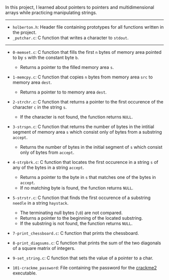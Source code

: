 In this project, I learned about pointers to pointers and multidimensional arrays while practicing manipulating strings.

---

* `holberton.h`: Header file containing prototypes for all functions written in the project.
* `_putchar.c`: C function that writes a character to `stdout`.

---

* `0-memset.c`: C function that fills the first `n` bytes of memory area pointed to by `s` with the constant byte `b`.
  * Returns a pointer to the filled memory area `s`.

* `1-memcpy.c`: C function that copies `n` bytes from memory area `src` to memory area `dest`.
  * Returns a pointer to to memory area `dest`.

* `2-strchr.c`: C function that returns a pointer to the first occurence of the character `c` in the string `s`.
  * If the character is not found, the function returns `NULL`.

* `3-strspn.c`: C function that returns the number of bytes in the intitial segment of memory area `s` which consist only of bytes from a substring `accept`.
  * Returns the number of bytes in the initial segment of `s` which consist only of bytes from `accept`.

* `4-strpbrk.c`: C function that locates the first occurence in a string `s` of any of the bytes in a string `accept`.
  * Returns a pointer to the byte in `s` that matches one of the bytes in `accept`.
  * If no matching byte is found, the function returns `NULL`.

* `5-strstr.c`: C function that finds the first occurence of a substring `needle` in a string `haystack`.
  * The terminating null bytes (`\0`) are not compared.
  * Returns a pointer to the beginning of the located substring.
  * If the substring is not found, the function returns `NULL`.

* `7-print_chessboard.c`: C function that prints the chessboard.
* `8-print_diagsums.c`: C function that prints the sum of the two diagonals of a square matrix of integers.
* `9-set_string.c`: C function that sets the value of a pointer to a char.
* `101-crackme_password`: File containing the password for the [crackme2](https://github.com/holbertonschool/0x06.c) executable.
